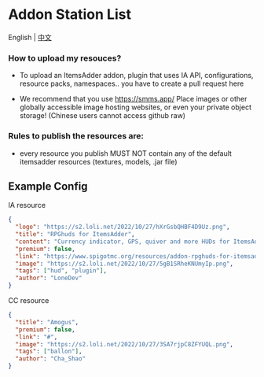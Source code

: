 # Addon Station List

English | [中文](./README_zh.md)

### How to upload my resouces?

* To upload an ItemsAdder addon, plugin that uses IA API, configurations, resource packs, namespaces.. you have to create a pull request here

* We recommend that you use https://smms.app/ Place images or other globally accessible image hosting websites, or even your private object storage! (Chinese users cannot access github raw)

### Rules to publish the resources are:

* every resource you publish MUST NOT contain any of the default itemsadder resources (textures, models, .jar file)

## Example Config

IA resource
```json
{
  "logo": "https://s2.loli.net/2022/10/27/hXrGsbQHBF4D9Uz.png",
  "title": "RPGhuds for ItemsAdder",
  "content": "Currency indicator, GPS, quiver and more HUDs for ItemsAdder",
  "premium": false,
  "link": "https://www.spigotmc.org/resources/addon-rpghuds-for-itemsadder.97486/",
  "image": "https://s2.loli.net/2022/10/27/5gB1SRheKNUmyIp.png",
  "tags": ["hud", "plugin"],
  "author": "LoneDev"
}
```

CC resource
```json
{
  "title": "Amogus",
  "premium": false,
  "link": "#",
  "image": "https://s2.loli.net/2022/10/27/3SA7rjpC8ZFYUQL.png",
  "tags": ["ballon"],
  "author": "Cha_Shao"
}
```